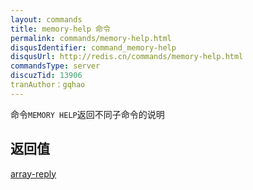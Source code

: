 ```yaml
---
layout: commands
title: memory-help 命令
permalink: commands/memory-help.html
disqusIdentifier: command_memory-help
disqusUrl: http://redis.cn/commands/memory-help.html
commandsType: server
discuzTid: 13906
tranAuthor：gqhao
---
```


命令`MEMORY HELP`返回不同子命令的说明

## 返回值

[array-reply](/topics/protocol.html#array-reply)
